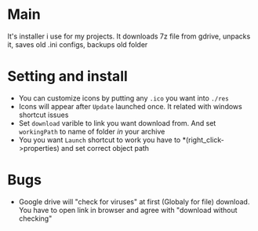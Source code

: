 # Main

It's installer i use for my projects. It downloads 7z file from gdrive, unpacks it, saves old .ini configs, backups old folder

# Setting and install

- You can customize icons by putting any `.ico` you want into `./res`
- Icons will appear after `Update` launched once. It related with windows shortcut issues
- Set `download` varible to link you want download from. And set `workingPath` to name of folder *in* your archive
- You you want `Launch` shortcut to work you have to *(right_click->properties) and set correct object path

# Bugs

- Google drive will "check for viruses" at first (Globaly for file) download. You have to open link in browser and agree with "download without checking"